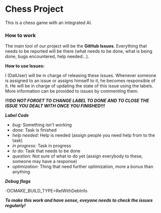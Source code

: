 
# Chess Project

This is a chess game with an integrated AI.

### How to work

The main tool of our project will be the **GitHub Issues**. Everything that needs to be reported will be there (what needs to be done, what is being done, bugs encountered, help needed...).

**How to use Issues:**

I (DatUser) will be in charge of releasing these issues.
Whenever someone is assigned to an issue or assigns himself to it, he becomes responsible of it. He will be in charge of updating the state of this issue using the labels. More information can be provided to issues by commenting them.

***!!!DO NOT FORGET TO CHANGE LABEL TO DONE AND TO CLOSE THE ISSUE YOU DEALT WITH ONCE YOU FINISHED!!!***

***Label Code***

* *bug:* Something isn't working
* *done:* Task is finished
* *help needed:* Help is needed (assign people you need help from to the task)
* *in progress:* Task in progress
* *to do:* Task that needs to be done
* *question:* Not sure of what to do yet (assign everybody to these, someone may have a response)
* *optimization:* Thing that need further optimization, more a bonus than anything

***Debug flags***

-DCMAKE_BUILD_TYPE=RelWithDebInfo 

***To make this work and have sense, eveyone needs to check the issues regularly!***

